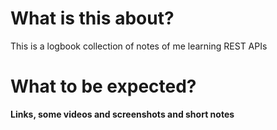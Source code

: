 # What is this about?

This is a logbook collection of notes of me learning REST APIs

# What to be expected?

**Links, some videos and screenshots and short notes**
